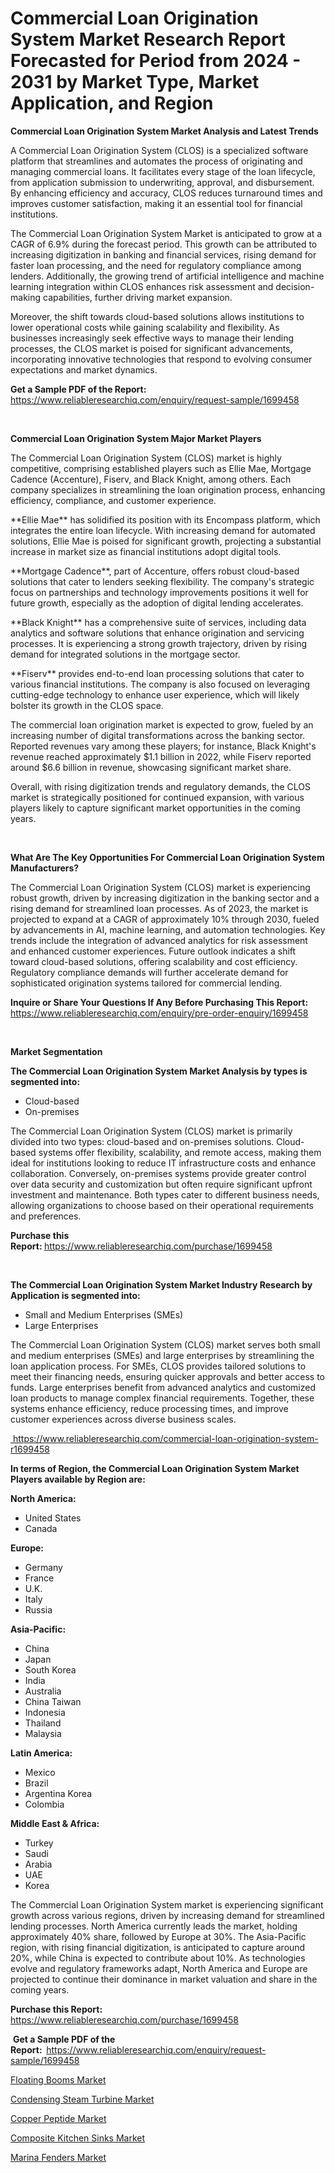 <p><h1>Commercial Loan Origination System Market Research Report Forecasted for Period from 2024 -  2031 by Market Type, Market Application, and Region</h1></p><p><strong>Commercial Loan Origination System Market Analysis and Latest Trends</strong></p>
<p><p>A Commercial Loan Origination System (CLOS) is a specialized software platform that streamlines and automates the process of originating and managing commercial loans. It facilitates every stage of the loan lifecycle, from application submission to underwriting, approval, and disbursement. By enhancing efficiency and accuracy, CLOS reduces turnaround times and improves customer satisfaction, making it an essential tool for financial institutions.</p><p>The Commercial Loan Origination System Market is anticipated to grow at a CAGR of 6.9% during the forecast period. This growth can be attributed to increasing digitization in banking and financial services, rising demand for faster loan processing, and the need for regulatory compliance among lenders. Additionally, the growing trend of artificial intelligence and machine learning integration within CLOS enhances risk assessment and decision-making capabilities, further driving market expansion. </p><p>Moreover, the shift towards cloud-based solutions allows institutions to lower operational costs while gaining scalability and flexibility. As businesses increasingly seek effective ways to manage their lending processes, the CLOS market is poised for significant advancements, incorporating innovative technologies that respond to evolving consumer expectations and market dynamics.</p></p>
<p><strong>Get a Sample PDF of the Report:&nbsp;</strong> <a href="https://www.reliableresearchiq.com/enquiry/request-sample/1699458?utm_campaign=1123&utm_medium=2&utm_source=Github&utm_content=ia&utm_term=20102024&utm_id=commercial-loan-origination-system">https://www.reliableresearchiq.com/enquiry/request-sample/1699458</a></p>
<p>&nbsp;</p>
<p><strong>Commercial Loan Origination System Major Market Players</strong></p>
<p><p>The Commercial Loan Origination System (CLOS) market is highly competitive, comprising established players such as Ellie Mae, Mortgage Cadence (Accenture), Fiserv, and Black Knight, among others. Each company specializes in streamlining the loan origination process, enhancing efficiency, compliance, and customer experience.</p><p>**Ellie Mae** has solidified its position with its Encompass platform, which integrates the entire loan lifecycle. With increasing demand for automated solutions, Ellie Mae is poised for significant growth, projecting a substantial increase in market size as financial institutions adopt digital tools.</p><p>**Mortgage Cadence**, part of Accenture, offers robust cloud-based solutions that cater to lenders seeking flexibility. The company's strategic focus on partnerships and technology improvements positions it well for future growth, especially as the adoption of digital lending accelerates.</p><p>**Black Knight** has a comprehensive suite of services, including data analytics and software solutions that enhance origination and servicing processes. It is experiencing a strong growth trajectory, driven by rising demand for integrated solutions in the mortgage sector.</p><p>**Fiserv** provides end-to-end loan processing solutions that cater to various financial institutions. The company is also focused on leveraging cutting-edge technology to enhance user experience, which will likely bolster its growth in the CLOS space.</p><p>The commercial loan origination market is expected to grow, fueled by an increasing number of digital transformations across the banking sector. Reported revenues vary among these players; for instance, Black Knight's revenue reached approximately $1.1 billion in 2022, while Fiserv reported around $6.6 billion in revenue, showcasing significant market share.</p><p>Overall, with rising digitization trends and regulatory demands, the CLOS market is strategically positioned for continued expansion, with various players likely to capture significant market opportunities in the coming years.</p></p>
<p>&nbsp;</p>
<p><strong>What Are The Key Opportunities For Commercial Loan Origination System Manufacturers?</strong></p>
<p><p>The Commercial Loan Origination System (CLOS) market is experiencing robust growth, driven by increasing digitization in the banking sector and a rising demand for streamlined loan processes. As of 2023, the market is projected to expand at a CAGR of approximately 10% through 2030, fueled by advancements in AI, machine learning, and automation technologies. Key trends include the integration of advanced analytics for risk assessment and enhanced customer experiences. Future outlook indicates a shift toward cloud-based solutions, offering scalability and cost efficiency. Regulatory compliance demands will further accelerate demand for sophisticated origination systems tailored for commercial lending.</p></p>
<p><strong>Inquire or Share Your Questions If Any Before Purchasing This Report:</strong> <a href="https://www.reliableresearchiq.com/enquiry/pre-order-enquiry/1699458?utm_campaign=1123&utm_medium=2&utm_source=Github&utm_content=ia&utm_term=20102024&utm_id=commercial-loan-origination-system">https://www.reliableresearchiq.com/enquiry/pre-order-enquiry/1699458</a></p>
<p>&nbsp;</p>
<p><strong>Market Segmentation</strong></p>
<p><strong>The Commercial Loan Origination System Market Analysis by types is segmented into:</strong></p>
<p><ul><li>Cloud-based</li><li>On-premises</li></ul></p>
<p><p>The Commercial Loan Origination System (CLOS) market is primarily divided into two types: cloud-based and on-premises solutions. Cloud-based systems offer flexibility, scalability, and remote access, making them ideal for institutions looking to reduce IT infrastructure costs and enhance collaboration. Conversely, on-premises systems provide greater control over data security and customization but often require significant upfront investment and maintenance. Both types cater to different business needs, allowing organizations to choose based on their operational requirements and preferences.</p></p>
<p><strong>Purchase this Report:&nbsp;</strong><a href="https://www.reliableresearchiq.com/purchase/1699458?utm_campaign=1123&utm_medium=2&utm_source=Github&utm_content=ia&utm_term=20102024&utm_id=commercial-loan-origination-system">https://www.reliableresearchiq.com/purchase/1699458</a></p>
<p>&nbsp;</p>
<p><strong>The Commercial Loan Origination System Market Industry Research by Application is segmented into:</strong></p>
<p><ul><li>Small and Medium Enterprises (SMEs)</li><li>Large Enterprises</li></ul></p>
<p><p>The Commercial Loan Origination System (CLOS) market serves both small and medium enterprises (SMEs) and large enterprises by streamlining the loan application process. For SMEs, CLOS provides tailored solutions to meet their financing needs, ensuring quicker approvals and better access to funds. Large enterprises benefit from advanced analytics and customized loan products to manage complex financial requirements. Together, these systems enhance efficiency, reduce processing times, and improve customer experiences across diverse business scales.</p></p>
<p><a href="https://www.reliableresearchiq.com/commercial-loan-origination-system-r1699458?utm_campaign=1123&utm_medium=2&utm_source=Github&utm_content=ia&utm_term=20102024&utm_id=commercial-loan-origination-system">&nbsp;https://www.reliableresearchiq.com/commercial-loan-origination-system-r1699458</a></p>
<p><strong>In terms of Region, the Commercial Loan Origination System Market Players available by Region are:</strong></p>
<p>
    <p> <strong> North America: </strong>
        <ul>
            <li>United States</li>
            <li>Canada</li>
        </ul>
        </p> 
    <p> <strong> Europe: </strong>
        <ul>
            <li>Germany</li>
            <li>France</li>
            <li>U.K.</li>
            <li>Italy</li>
            <li>Russia</li>
        </ul>
        </p> 
    <p> <strong> Asia-Pacific: </strong>
        <ul>
            <li>China</li>
            <li>Japan</li>
            <li>South Korea</li>
            <li>India</li>
            <li>Australia</li>
            <li>China Taiwan</li>
            <li>Indonesia</li>
            <li>Thailand</li>
            <li>Malaysia</li>
        </ul>
        </p> 
    <p> <strong> Latin America: </strong>
        <ul>
            <li>Mexico</li>
            <li>Brazil</li>
            <li>Argentina Korea</li>
            <li>Colombia</li>
        </ul>
        </p> 
    <p> <strong> Middle East & Africa: </strong>
        <ul>
            <li>Turkey</li>
            <li>Saudi</li>
            <li>Arabia</li>
            <li>UAE</li>
            <li>Korea</li>
        </ul>
    </p>
    </p>
<p><p>The Commercial Loan Origination System market is experiencing significant growth across various regions, driven by increasing demand for streamlined lending processes. North America currently leads the market, holding approximately 40% share, followed by Europe at 30%. The Asia-Pacific region, with rising financial digitization, is anticipated to capture around 20%, while China is expected to contribute about 10%. As technologies evolve and regulatory frameworks adapt, North America and Europe are projected to continue their dominance in market valuation and share in the coming years.</p></p>
<p><strong>Purchase this Report: </strong><a href="https://www.reliableresearchiq.com/purchase/1699458?utm_campaign=1123&utm_medium=2&utm_source=Github&utm_content=ia&utm_term=20102024&utm_id=commercial-loan-origination-system">https://www.reliableresearchiq.com/purchase/1699458</a></p>
<p>&nbsp;<strong>Get a Sample PDF of the Report:&nbsp;&nbsp;</strong><a href="https://www.reliableresearchiq.com/enquiry/request-sample/1699458?utm_campaign=1123&utm_medium=2&utm_source=Github&utm_content=ia&utm_term=20102024&utm_id=commercial-loan-origination-system">https://www.reliableresearchiq.com/enquiry/request-sample/1699458</a></p>
<p><strong></strong></p>
<p><p><a href="https://www.linkedin.com/pulse/surfing-floating-booms-wave-riding-market-currents-2031-subpoenas-dtpxe?utm_campaign=1123&utm_medium=2&utm_source=Github&utm_content=ia&utm_term=20102024&utm_id=commercial-loan-origination-system">Floating Booms Market</a></p><p><a href="https://issuu.com/reportprime-2/docs/condensing-steam-turbine-market-siz_0909e920033d88?utm_campaign=1123&utm_medium=2&utm_source=Github&utm_content=ia&utm_term=20102024&utm_id=commercial-loan-origination-system">Condensing Steam Turbine Market</a></p><p><a href="https://github.com/brittroma9i/Market-Research-Report-List-1/blob/main/copper-peptide-market.md?utm_campaign=1123&utm_medium=2&utm_source=Github&utm_content=ia&utm_term=20102024&utm_id=commercial-loan-origination-system">Copper Peptide Market</a></p><p><a href="https://github.com/eleanore16mal/Market-Research-Report-List-1/blob/main/composite-kitchen-sinks-market.md?utm_campaign=1123&utm_medium=2&utm_source=Github&utm_content=ia&utm_term=20102024&utm_id=commercial-loan-origination-system">Composite Kitchen Sinks Market</a></p><p><a href="https://www.linkedin.com/pulse/insights-marina-fenders-market-players-size-geographical-regions-e58xe?utm_campaign=1123&utm_medium=2&utm_source=Github&utm_content=ia&utm_term=20102024&utm_id=commercial-loan-origination-system">Marina Fenders Market</a></p></p>